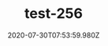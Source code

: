 ---
title: test-256
date: 2020-07-30T07:53:59.980Z
banner_subcontent: asdfsf
category: Case studies
focus: Developing policy and practice
role: Health or wellbeing lead
organisation_size: Micro (<10 employees)
industry: Recruitment & HR
content: Lorem ipsum dolor sit amet, consectetur adipiscing elit, sed do eiusmod tempor incididunt ut labore et dolore magna aliqua. Ut enim ad minim veniam, quis nostrud exercitation ullamco laboris nisi ut aliquip ex ea commodo consequat. Duis aute irure dolor in reprehenderit in voluptate velit esse cillum dolore eu fugiat nulla pariatur. Excepteur sint occaecat cupidatat non proident, sunt in culpa qui officia deserunt mollit anim id est laborum.
---